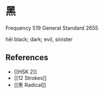 # 黑
Frequency 519
General Standard 2655

hēi
black; dark; evil, sinister

## References
- [[HSK 2]]
- [[12 Strokes]]
- [[黑 Radical]]